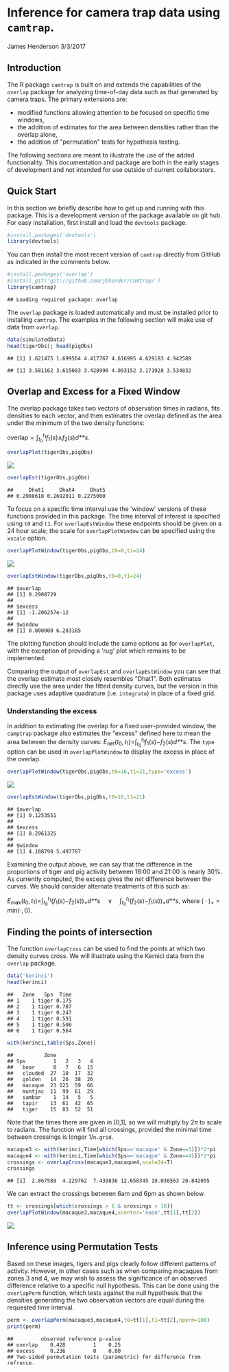 Inference for camera trap data using `camtrap`.
================
James Henderson
3/3/2017

Introduction
------------

The R package `camtrap` is built on and extends the capabilities of the `overlap` package for analyzing time-of-day data such as that generated by camera traps. The primary extensions are:
- modified functions allowing attention to be focused on specific time windows,
- the addition of estimates for the area between densities rather than the overlap alone,
- the addition of "permutation" tests for hypothesis testing.

The following sections are meant to illustrate the use of the added functionality. This documentation and package are both in the early stages of development and not intended for use outside of current collaborators.

Quick Start
-----------

In this section we briefly describe how to get up and running with this package. This is a development version of the package available on git hub. For easy installation, first install and load the `devtools` package.

``` r
#install.packages('devtools')
library(devtools)
```

You can then install the most recent version of `camtrap` directly from GitHub as indicated in the comments below.

``` r
#install.packages('overlap')
#install_git('git://github.com/jbhender/camtrap/')
library(camtrap)
```

    ## Loading required package: overlap

The `overlap` package is loaded automatically and must be installed prior to installing `camtrap`. The examples in the following section will make use of data from `overlap`.

``` r
data(simulatedData)
head(tigerObs); head(pigObs)
```

    ## [1] 1.621475 1.699564 4.417767 4.616995 4.629183 4.942589

    ## [1] 3.581162 3.615083 3.428990 4.093152 3.171928 3.534832

Overlap and Excess for a Fixed Window
-------------------------------------

The overlap package takes two vectors of observation times in radians, fits densities to each vector, and then estimates the overlap defined as the area under the minimum of the two density functions:

overlap = ∫<sub>*t*<sub>0</sub></sub><sup>*t*<sub>1</sub></sup>*f*<sub>1</sub>(*s*)∧*f*<sub>2</sub>(*s*)*d**s*.

``` r
overlapPlot(tigerObs,pigObs)
```

![](vignette_files/figure-markdown_github/unnamed-chunk-2-1.png)

``` r
overlapEst(tigerObs,pigObs)
```

    ##     Dhat1     Dhat4     Dhat5 
    ## 0.2908618 0.2692011 0.2275000

To focus on a specific time interval use the 'window' versions of these functions provided in this package. The time interval of interest is specified using `t0` and `t1`. For `overlapEstWindow` these endpoints should be given on a 24 hour scale; the scale for `overlapPlotWindow` can be specified using the `xscale` option.

``` r
overlapPlotWindow(tigerObs,pigObs,t0=0,t1=24)
```

![](vignette_files/figure-markdown_github/unnamed-chunk-3-1.png)

``` r
overlapEstWindow(tigerObs,pigObs,t0=0,t1=24)
```

    ## $overlap
    ## [1] 0.2908729
    ## 
    ## $excess
    ## [1] -1.206257e-12
    ## 
    ## $window
    ## [1] 0.000000 6.283185

The plotting function should include the same options as for `overlapPlot`, with the exception of providing a 'rug' plot which remains to be implemented.

Comparing the output of `overlapEst` and `overlapEstWindow` you can see that the overlap estimate most closely resembles "Dhat1". Both estimates directly use the area under the fitted density curves, but the version in this package uses adaptive quadrature (i.e. `integrate`) in place of a fixed grid.

### Understanding the excess

In addition to estimating the overlap for a fixed user-provided window, the `camptrap` package also estimates the "excess" defined here to mean the area between the density curves:
*E*<sub>*n**e**t*</sub>(*t*<sub>0</sub>, *t*<sub>1</sub>)=∫<sub>*t*<sub>0</sub></sub><sup>*t*<sub>1</sub></sup>*f*<sub>1</sub>(*s*)−*f*<sub>2</sub>(*s*)*d**s*.
 The `type` option can be used in `overlapPlotWindow` to display the excess in place of the overlap.

``` r
overlapPlotWindow(tigerObs,pigObs,t0=16,t1=21,type='excess')
```

![](vignette_files/figure-markdown_github/unnamed-chunk-4-1.png)

``` r
overlapEstWindow(tigerObs,pigObs,t0=16,t1=21)
```

    ## $overlap
    ## [1] 0.1253551
    ## 
    ## $excess
    ## [1] 0.2961325
    ## 
    ## $window
    ## [1] 4.188790 5.497787

Examining the output above, we can say that the difference in the proportions of tiger and pig activity between 16:00 and 21:00 is nearly 30%. As currently computed, the excess gives the *net* difference between the curves. We should consider alternate treatments of this such as:

*E*<sub>*m**a**x*</sub>(*t*<sub>0</sub>, *t*<sub>1</sub>)=∫<sub>*t*<sub>0</sub></sub><sup>*t*<sub>1</sub></sup>(*f*<sub>1</sub>(*s*)−*f*<sub>2</sub>(*s*))<sub>+</sub>*d**s*  ∨  ∫<sub>*t*<sub>0</sub></sub><sup>*t*<sub>1</sub></sup>(*f*<sub>2</sub>(*s*)−*f*<sub>1</sub>(*s*))<sub>+</sub>*d**s*,
 where ( ⋅ )<sub>+</sub> = min(⋅, 0).

Finding the points of intersection
----------------------------------

The function `overlapCross` can be used to find the points at which two density curves cross. We will illustrate using the Kernici data from the `overlap` package.

``` r
data('kerinci')
head(kerinci)
```

    ##   Zone   Sps  Time
    ## 1    1 tiger 0.175
    ## 2    1 tiger 0.787
    ## 3    1 tiger 0.247
    ## 4    1 tiger 0.591
    ## 5    1 tiger 0.500
    ## 6    1 tiger 0.564

``` r
with(kerinci,table(Sps,Zone))
```

    ##          Zone
    ## Sps         1   2   3   4
    ##   boar      0   7   6  15
    ##   clouded  27  10  17  32
    ##   golden   14  26  38  26
    ##   macaque  23 125  59  66
    ##   muntjac  11  99  61  29
    ##   sambar    1  14   5   5
    ##   tapir    13  61  42  65
    ##   tiger    15  83  52  51

Note that the times there are given in \[0,1\], so we will multiply by 2*π* to scale to radians. The function will find all crossings, provided the minimal time between crossings is longer 1/`n.grid`.

``` r
macaque3 <- with(kerinci,Time[which(Sps=='macaque' & Zone==3)])*2*pi
macaque4 <- with(kerinci,Time[which(Sps=='macaque' & Zone==4)])*2*pi
crossings <- overlapCross(macaque3,macaque4,scale24=T)
crossings
```

    ## [1]  2.867589  4.229762  7.439836 12.658345 19.030563 20.842055

We can extract the crossings between 6am and 6pm as shown below.

``` r
tt <- crossings[which(crossings > 6 & crossings < 18)]
overlapPlotWindow(macaque3,macaque4,xcenter='noon',tt[1],tt[2])
```

![](vignette_files/figure-markdown_github/overlap%20window-1.png)

Inference using Permutation Tests
---------------------------------

Based on these images, tigers and pigs clearly follow different patterns of activity. However, in other cases such as when comparing macaques from zones 3 and 4, we may wish to assess the significance of an observed difference relative to a specific null hypothesis. This can be done using the `overlapPerm` function, which tests against the null hypothesis that the densities generating the two observation vectors are equal during the requested time interval.

``` r
perm <- overlapPerm(macaque3,macaque4,t0=tt[1],t1=tt[2],nperm=100)
print(perm)
```

    ##         observed reference p-value
    ## overlap    0.428         1    0.25
    ## excess     0.236         0    0.00
    ## Two-sided permutation tests (parametric) for difference from refrence.
